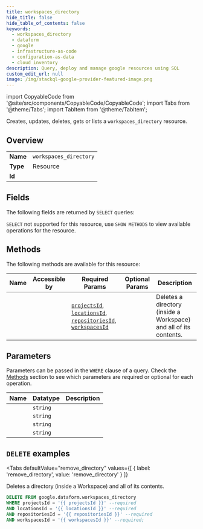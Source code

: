 ```yaml
--- 
title: workspaces_directory
hide_title: false
hide_table_of_contents: false
keywords:
  - workspaces_directory
  - dataform
  - google
  - infrastructure-as-code
  - configuration-as-data
  - cloud inventory
description: Query, deploy and manage google resources using SQL
custom_edit_url: null
image: /img/stackql-google-provider-featured-image.png
---
```


import CopyableCode from '@site/src/components/CopyableCode/CopyableCode';
import Tabs from '@theme/Tabs';
import TabItem from '@theme/TabItem';

Creates, updates, deletes, gets or lists a <code>workspaces_directory</code> resource.

## Overview
<table><tbody>
<tr><td><b>Name</b></td><td><code>workspaces_directory</code></td></tr>
<tr><td><b>Type</b></td><td>Resource</td></tr>
<tr><td><b>Id</b></td><td><CopyableCode code="google.dataform.workspaces_directory" /></td></tr>
</tbody></table>

## Fields

The following fields are returned by `SELECT` queries:

`SELECT` not supported for this resource, use `SHOW METHODS` to view available operations for the resource.


## Methods

The following methods are available for this resource:

<table>
<thead>
    <tr>
    <th>Name</th>
    <th>Accessible by</th>
    <th>Required Params</th>
    <th>Optional Params</th>
    <th>Description</th>
    </tr>
</thead>
<tbody>
<tr>
    <td><a href="#remove_directory"><CopyableCode code="remove_directory" /></a></td>
    <td><CopyableCode code="delete" /></td>
    <td><a href="#parameter-projectsId"><code>projectsId</code></a>, <a href="#parameter-locationsId"><code>locationsId</code></a>, <a href="#parameter-repositoriesId"><code>repositoriesId</code></a>, <a href="#parameter-workspacesId"><code>workspacesId</code></a></td>
    <td></td>
    <td>Deletes a directory (inside a Workspace) and all of its contents.</td>
</tr>
</tbody>
</table>

## Parameters

Parameters can be passed in the `WHERE` clause of a query. Check the [Methods](#methods) section to see which parameters are required or optional for each operation.

<table>
<thead>
    <tr>
    <th>Name</th>
    <th>Datatype</th>
    <th>Description</th>
    </tr>
</thead>
<tbody>
<tr id="parameter-locationsId">
    <td><CopyableCode code="locationsId" /></td>
    <td><code>string</code></td>
    <td></td>
</tr>
<tr id="parameter-projectsId">
    <td><CopyableCode code="projectsId" /></td>
    <td><code>string</code></td>
    <td></td>
</tr>
<tr id="parameter-repositoriesId">
    <td><CopyableCode code="repositoriesId" /></td>
    <td><code>string</code></td>
    <td></td>
</tr>
<tr id="parameter-workspacesId">
    <td><CopyableCode code="workspacesId" /></td>
    <td><code>string</code></td>
    <td></td>
</tr>
</tbody>
</table>

## `DELETE` examples

<Tabs
    defaultValue="remove_directory"
    values={[
        { label: 'remove_directory', value: 'remove_directory' }
    ]}
>
<TabItem value="remove_directory">

Deletes a directory (inside a Workspace) and all of its contents.

```sql
DELETE FROM google.dataform.workspaces_directory
WHERE projectsId = '{{ projectsId }}' --required
AND locationsId = '{{ locationsId }}' --required
AND repositoriesId = '{{ repositoriesId }}' --required
AND workspacesId = '{{ workspacesId }}' --required;
```
</TabItem>
</Tabs>

